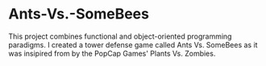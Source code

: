 # Ants-Vs.-SomeBees
This project combines functional and object-oriented programming paradigms. I created a tower defense game called Ants Vs. SomeBees as it was insipired from by the PopCap Games' Plants Vs. Zombies.
